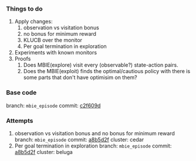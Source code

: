 ### Things to do

1. Apply changes:
    1. observation vs visitation bonus 
    2. no bonus for minimum reward
    3. KLUCB over the monitor
    4. Per goal termination in exploration
2. Experiments with known monitors
3. Proofs
    1. Does MBIE(explore) visit every (observable?) state-action pairs.
    2. Does the MBIE(exploit) finds the optimal/cautious policy with there is some parts that don't have optimisim on
       them?

### Base code

branch: `mbie_episode`
commit: [c2f609d](https://github.com/alirezakazemipour/ofu/tree/mbie_episode)

### Attempts
1. observation vs visitation bonus and no bonus for minimum reward
branch: `mbie_episode`
commit: [a8b5d2f](https://github.com/alirezakazemipour/ofu/tree/mbie_episode)
cluster: cedar
2. Per goal termination in exploration
branch: `mbie_episode`
commit: [a8b5d2f](https://github.com/alirezakazemipour/ofu/tree/mbie_episode)
cluster: beluga
